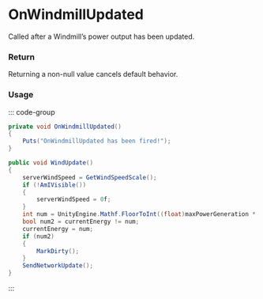 # OnWindmillUpdated
<Badge type="info" text="Entity"/><Badge type="danger" text="Carbon Compatible"/><Badge type="warning" text="Oxide Compatible"/>
Called after a Windmill’s power output has been updated.

### Return
Returning a non-null value cancels default behavior.

### Usage
::: code-group
```csharp [Example]
private void OnWindmillUpdated()
{
	Puts("OnWindmillUpdated has been fired!");
}
```
```csharp [Source — Assembly-CSharp @ ElectricWindmill]
public void WindUpdate()
{
	serverWindSpeed = GetWindSpeedScale();
	if (!AmIVisible())
	{
		serverWindSpeed = 0f;
	}
	int num = UnityEngine.Mathf.FloorToInt((float)maxPowerGeneration * serverWindSpeed);
	bool num2 = currentEnergy != num;
	currentEnergy = num;
	if (num2)
	{
		MarkDirty();
	}
	SendNetworkUpdate();
}

```
:::
